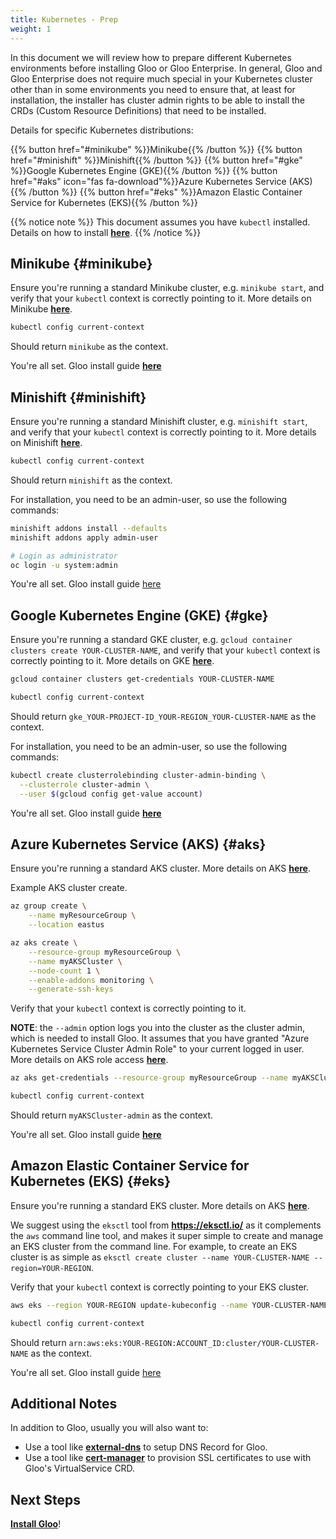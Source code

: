 ```yaml
---
title: Kubernetes - Prep
weight: 1
---
```


In this document we will review how to prepare different Kubernetes environments before installing Gloo or Gloo
Enterprise. In general, Gloo and Gloo Enterprise does not require much special in your Kubernetes cluster other than
in some environments you need to ensure that, at least for installation, the installer has cluster admin rights to be
able to install the CRDs (Custom Resource Definitions) that need to be installed.

Details for specific Kubernetes distributions:

{{% button href="#minikube" %}}Minikube{{% /button %}}
{{% button href="#minishift" %}}Minishift{{% /button %}}
{{% button href="#gke" %}}Google Kubernetes Engine (GKE){{% /button %}}
{{% button href="#aks" icon="fas fa-download"%}}Azure Kubernetes Service (AKS){{% /button %}}
{{% button href="#eks" %}}Amazon Elastic Container Service for Kubernetes (EKS){{% /button %}}

{{% notice note %}}
This document assumes you have `kubectl` installed. Details on how to install **[here](https://kubernetes.io/docs/tasks/tools/install-kubectl/)**.
{{% /notice %}}

## Minikube {#minikube}

Ensure you're running a standard Minikube cluster, e.g. `minikube start`, and verify that your `kubectl` context is
correctly pointing to it. More details on Minikube **[here](https://kubernetes.io/docs/setup/minikube/)**.

```bash
kubectl config current-context
```

Should return `minikube` as the context.

You're all set. Gloo install guide **[here](../quick_start)**

## Minishift {#minishift}

Ensure you're running a standard Minishift cluster, e.g. `minishift start`, and verify that your `kubectl` context is
correctly pointing to it. More details on Minishift **[here](https://github.com/minishift/minishift)**.

```bash
kubectl config current-context
```

Should return `minishift` as the context.

For installation, you need to be an admin-user, so use the following commands:

```bash
minishift addons install --defaults
minishift addons apply admin-user

# Login as administrator
oc login -u system:admin
```

You're all set. Gloo install guide [here](../quick_start)

## Google Kubernetes Engine (GKE) {#gke}

Ensure you're running a standard GKE cluster, e.g. `gcloud container clusters create YOUR-CLUSTER-NAME`, and verify
that your `kubectl` context is correctly pointing to it. More details on GKE **[here](https://cloud.google.com/kubernetes-engine/docs/quickstart)**.

```bash
gcloud container clusters get-credentials YOUR-CLUSTER-NAME
```

```bash
kubectl config current-context
```

Should return `gke_YOUR-PROJECT-ID_YOUR-REGION_YOUR-CLUSTER-NAME` as the context.

For installation, you need to be an admin-user, so use the following commands:

```bash
kubectl create clusterrolebinding cluster-admin-binding \
  --clusterrole cluster-admin \
  --user $(gcloud config get-value account)
```

You're all set. Gloo install guide **[here](../quick_start)**

## Azure Kubernetes Service (AKS) {#aks}

Ensure you're running a standard AKS cluster. More details on
AKS **[here](https://docs.microsoft.com/en-us/azure/aks/)**.

Example AKS cluster create.

```bash
az group create \
    --name myResourceGroup \
    --location eastus

az aks create \
    --resource-group myResourceGroup \
    --name myAKSCluster \
    --node-count 1 \
    --enable-addons monitoring \
    --generate-ssh-keys
```

Verify that your `kubectl` context is correctly pointing to it.

**NOTE**: the `--admin` option logs you into the cluster as the cluster admin, which is needed to install Gloo. It
assumes that you have granted "Azure Kubernetes Service Cluster Admin Role" to your current logged in user. More details
on AKS role access **[here](https://docs.microsoft.com/en-us/azure/role-based-access-control/role-assignments-cli)**.

```bash
az aks get-credentials --resource-group myResourceGroup --name myAKSCluster --admin
```

```bash
kubectl config current-context
```

Should return `myAKSCluster-admin` as the context.

You're all set. Gloo install guide **[here](../quick_start)**

## Amazon Elastic Container Service for Kubernetes (EKS) {#eks}

Ensure you're running a standard EKS cluster. More details on
AKS **[here](https://docs.aws.amazon.com/eks/latest/userguide/getting-started.html)**.

We suggest using the `eksctl` tool from **<https://eksctl.io/>** as it complements the `aws` command line tool, and makes
it super simple to create and manage an EKS cluster from the command line. For example, to create an EKS cluster is as
simple as `eksctl create cluster --name YOUR-CLUSTER-NAME --region=YOUR-REGION`.

Verify that your `kubectl` context is correctly pointing to your EKS cluster.

```bash
aws eks --region YOUR-REGION update-kubeconfig --name YOUR-CLUSTER-NAME
```

```bash
kubectl config current-context
```

Should return `arn:aws:eks:YOUR-REGION:ACCOUNT_ID:cluster/YOUR-CLUSTER-NAME` as the context.

You're all set. Gloo install guide [here](../quick_start)

## Additional Notes

In addition to Gloo, usually you will also want to:

* Use a tool like **[external-dns](https://github.com/kubernetes-incubator/external-dns)** to setup DNS Record for Gloo.
* Use a tool like **[cert-manager](https://github.com/jetstack/cert-manager/)** to provision SSL certificates to use
with Gloo's VirtualService CRD.

## Next Steps

**[Install Gloo](../quick_start)**!